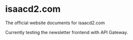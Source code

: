 # isaacd2.com
The official website documents for isaacd2.com

Currently testing the newsletter frontend with API Gateway.
